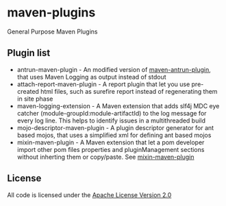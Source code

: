 # maven-plugins

General Purpose Maven Plugins

## Plugin list

- antrun-maven-plugin - An modified version of [maven-antrun-plugin](http://maven.apache.org/plugins/maven-antrun-plugin/), that uses Maven Logging as output instead of stdout
- attach-report-maven-plugin - A report plugin that let you use pre-created html files, such as surefire report instead of regenerating them in site phase
- maven-logging-extension - A Maven extension that adds slf4j MDC eye catcher (module-groupId:module-artifactId) to the log message for every log line. This helps to identify issues in a multithreaded build 
- mojo-descriptor-maven-plugin - A plugin descriptor generator for ant based mojos, that uses a simplified xml for defining ant based mojos
- mixin-maven-plugin - A Maven extension that let a pom developer import other pom files properties and pluginManagement sections without inherting them or copy/paste. See [mixin-maven-plugin](../blob/master/mixin-maven-plugin/README.md)

## License
All code is licensed under the [Apache License Version 2.0](http://www.apache.org/licenses/LICENSE-2.0.html)


